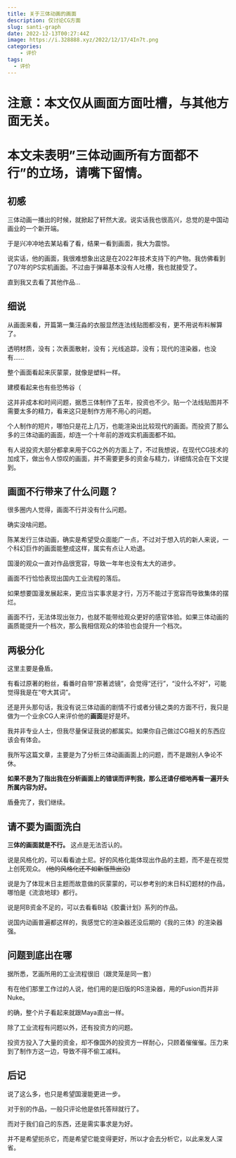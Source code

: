 ```yaml
---
title: 关于三体动画的画面
description: 仅讨论CG方面
slug: santi-graph
date: 2022-12-13T00:27:44Z
image: https://i.328888.xyz/2022/12/17/4In7t.png
categories:
    - 评价
tags:
  - 评价
---
```


# 注意：本文仅从画面方面吐槽，与其他方面无关。

# 本文未表明”三体动画**所有方面**都不行”的立场，请嘴下留情。

## 初感

三体动画一播出的时候，就掀起了轩然大波。说实话我也很高兴，总觉的是中国动画业的一个新开端。

于是兴冲冲地去某站看了看，结果一看到画面，我大为震惊。

说实话，他的画面，我很难想象出这是在2022年技术支持下的产物。我仿佛看到了07年的PS实机画面。不过由于弹幕基本没有人吐槽，我也就接受了。

直到我又去看了其他作品...

## 细说

从画面来看，开篇第一集汪淼的衣服显然连法线贴图都没有，更不用说布料解算了。

透明材质，没有；次表面散射，没有；光线追踪，没有；现代的渲染器，也没有……

整个画面看起来灰蒙蒙，就像是塑料一样。

建模看起来也有些恐怖谷（

这并非成本和时间问题，据悉三体制作了五年，投资也不少。贴一个法线贴图并不需要太多的精力，看来这只是制作方用不用心的问题。

个人制作的短片，哪怕只是花上几万，也能渲染出比较现代的画面。而投资了那么多的三体动画的画面，却连一个十年前的游戏实机画面都不如。

有人说投资大部分都拿来用于CG之外的方面上了，不过我想说，在现代CG技术的加成下，做出令人惊叹的画面，并不需要更多的资金与精力，详细情况会在下文提到。

## 画面不行带来了什么问题？

很多圈内人觉得，画面不行并没有什么问题。

确实没啥问题。

陈某发行三体动画，确实是希望受众面能广一点，不过对于想入坑的新人来说，一个科幻巨作的画面能整成这样，属实有点让人劝退。

国漫的观众一直对作品很宽容，导致一年年也没有太大的进步。

画面不行恰恰表现出国内工业流程的落后。

如果想要国漫发展起来，更应当实事求是才行，万万不能过于宽容而导致集体的摆烂。

画面不行，无法体现出张力，也就不能带给观众更好的感官体验。如果三体动画的画质能提升一个档次，那么我相信观众的体验也会提升一个档次。

## 两极分化

这里主要是叠盾。

有看过原著的粉丝，看番时自带“原著滤镜”，会觉得“还行”，“没什么不好”，可能觉得我是在“夸大其词”。

还是开头那句话，我没有说三体动画的剧情不行或者分镜之类的方面不行，我只是做为一个业余CG人来评价他的**画面**是好是坏。

我并非专业人士，但我尽量保证我说的都属实。如果你自己做过CG相关的东西应该会有体会。

我所写这篇文章，主要是为了分析三体动画画面上的问题，而不是跟别人争论不休。

**如果不是为了指出我在分析画面上的错误而评判我，那么还请仔细地再看一遍开头所属内容为好。**

盾叠完了，我们继续。

## 请不要为画面洗白

**三体的画面就是不行。**
这点是无法否认的。

说是风格化的，可以看看迪士尼。好的风格化能体现出作品的主题，而不是在视觉上创死观众。
~~(他的风格化还不如新版熊出没)~~

说是为了体现末日主题而故意做的灰蒙蒙的，可以参考别的末日科幻题材的作品，哪怕是《流浪地球》都行。

说是阿B资金不足的，可以去看看B站《胶囊计划》系列的作品。

说国内动画普遍都这样的，我感觉它的渲染器还没后期的《我的三体》的渲染器强。

## 问题到底出在哪

据所悉，艺画所用的工业流程很旧（跟灵笼是同一套）

有在他们那里工作过的人说，他们用的是旧版的RS渲染器，用的Fusion而并非Nuke。

的确，整个片子看起来就跟Maya直出一样。

除了工业流程有问题以外，还有投资方的问题。

投资方投入了大量的资金，却不像国外的投资方一样耐心，只顾着催催催。压力来到了制作方这一边，导致不得不偷工减料。

## 后记

说了这么多，也只是希望国漫能更进一步。

对于别的作品，一般只评论他是依托答辩就行了。

而对于我们自己的东西，还是需实事求是为好。

并不是希望扼杀它，而是希望它能变得更好，所以才会去分析它，以此来发人深省。
